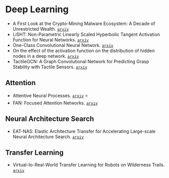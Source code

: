# Deep Learning

- A First Look at the Crypto-Mining Malware Ecosystem: A Decade of Unrestricted Wealth. [`arxiv`](https://arxiv.org/abs/1901.00846)
- LiSHT: Non-Parametric Linearly Scaled Hyperbolic Tangent Activation Function for Neural Networks. [`arxiv`](https://arxiv.org/abs/1901.05894)
- One-Class Convolutional Neural Network. [`arxiv`](https://arxiv.org/abs/1901.08688)
- On the effect of the activation function on the distribution of hidden nodes in a deep network. [`arxiv`](https://arxiv.org/abs/1901.02104)
- TactileGCN: A Graph Convolutional Network for Predicting Grasp Stability with Tactile Sensors. [`arxiv`](https://arxiv.org/abs/1901.06181)

## Attention

- Attentive Neural Processes. [`arxiv`](https://arxiv.org/abs/1901.05761) :star:
- FAN: Focused Attention Networks. [`arxiv`](https://arxiv.org/abs/1905.11498)

## Neural Architecture Search

- EAT-NAS: Elastic Architecture Transfer for Accelerating Large-scale Neural Architecture Search. [`arxiv`](https://arxiv.org/abs/1901.05884v1)

## Transfer Learning

- Virtual-to-Real-World Transfer Learning for Robots on Wilderness Trails. [`arxiv`](https://arxiv.org/abs/1901.05599)